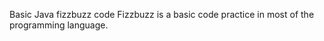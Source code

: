  Basic Java fizzbuzz code
 Fizzbuzz is a basic code practice in most of the programming language.
 
